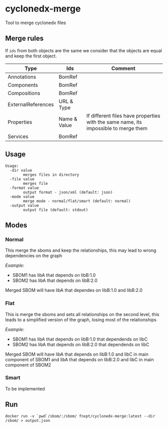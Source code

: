 # cyclonedx-merge
Tool to merge cyclonedx files

## Merge rules

If `ids` from both objects are the same we consider that the objects are equal and keep the first object.

|Type|Ids|Comment|
|---|---|---|
|Annotations|BomRef|   |
|Components|BomRef|   |
|Compositions|BomRef|   |
|ExternalReferences|URL & Type|   |
|Properties|Name & Value|If different files have properties with the same name, its impossible to merge them|
|Services|BomRef|   |

## Usage
```
Usage:
  -dir value
    	merges files in directory
  -file value
    	merges file
  -format value
    	output format - json/xml (default: json)
  -mode value
    	merge mode - normal/flat/smart (default: normal)
  -output value
    	output file (default: stdout)
```

## Modes

### Normal

This merge the sboms and keep the relationships, this may lead to wrong dependencies on the graph

*Example*:

* SBOM1 has libA that depends on libB:1.0
* SBOM2 has libA that depends on libB:2.0

Merged SBOM will have libA that dependes on libB:1.0 and libB:2.0

### Flat

This is merge the sboms and sets all relationships on the second level, this leads to a simplified version of the graph, losing most of the relationships

*Example*:

* SBOM1 has libA that depends on libB:1.0 that dependends on libC
* SBOM2 has libA that depends on libB:2.0 that dependends on libC

Merged SBOM will have libA that depends on libB:1.0 and libC in main component of SBOM1 and libA that depends on libB:2.0 and libC in main component of SBOM2

### Smart

To be implemented


## Run

```
docker run -v `pwd`/sbom/:/sbom/ fnxpt/cyclonedx-merge:latest --dir /sbom/ > output.json
```